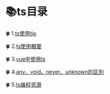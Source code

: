 # :books:ts目录

:four_leaf_clover: 1.[ts使用tip](./use/use_tip.md)

:four_leaf_clover: 2.[ts使用概要](./use/use_outline.md)

:four_leaf_clover: 3.[vue中使用ts](./use/use_vue.md)

:four_leaf_clover: 4.[any、void、never、unknown的区别](./use/any_void_never_unknown_difference.md)

:four_leaf_clover: 5.[ts编程资源](./use/program.md)